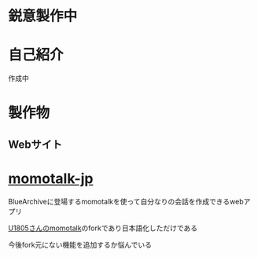 # 鋭意製作中

# 自己紹介

作成中

# 製作物

## Webサイト

# <a href="https://2288-256.github.io/momotalk-jp">momotalk-jp</a>

BlueArchiveに登場するmomotalkを使って自分なりの会話を作成できるwebアプリ

<a href="https://github.com/U1805/momotalk">U1805さんのmomotalk</a>のforkであり日本語化しただけである

今後fork元にない機能を追加するか悩んでいる
